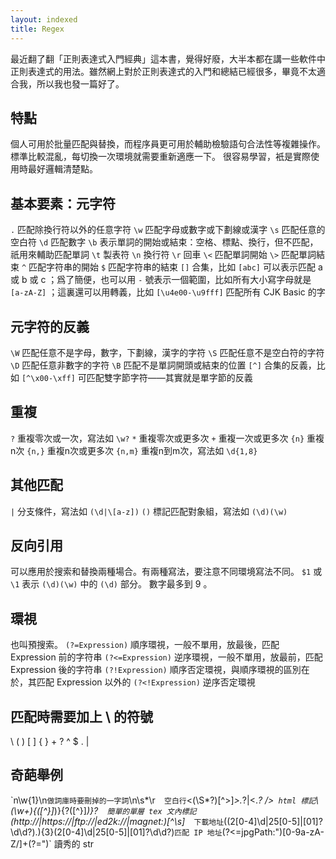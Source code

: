 ```yaml
---
layout: indexed
title: Regex
---
```

最近翻了翻「正則表達式入門經典」這本書，覺得好廢，大半本都在講一些軟件中正則表達式的用法。雖然網上對於正則表達式的入門和總結已經很多，畢竟不太適合我，所以我也發一篇好了。

## 特點
個人可用於批量匹配與替換，而程序員更可用於輔助檢驗語句合法性等複雜操作。
標準比較混亂，每切換一次環境就需要重新適應一下。
很容易學習，衹是實際使用時最好邏輯清楚點。

## 基本要素：元字符
`.`	匹配除換行符以外的任意字符
`\w`	匹配字母或數字或下劃線或漢字
`\s`	匹配任意的空白符
`\d`	匹配數字
`\b`	表示單詞的開始或結束：空格、標點、換行，但不匹配，祇用來輔助匹配單詞
`\t`	製表符
`\n`	換行符
`\r`	回車
`\<`	匹配單詞開始
`\>`	匹配單詞結束
`^`	匹配字符串的開始
`$`	匹配字符串的結束
`[]`	合集，比如 `[abc]` 可以表示匹配 a 或 b 或 c ；爲了簡便，也可以用 `-` 號表示一個範圍，比如所有大小寫字母就是 `[a-zA-Z]` ；這裏還可以用轉義，比如 `[\u4e00-\u9fff]` 匹配所有 CJK Basic 的字

## 元字符的反義
`\W`	匹配任意不是字母，數字，下劃線，漢字的字符
`\S`	匹配任意不是空白符的字符
`\D`	匹配任意非數字的字符
`\B`	匹配不是單詞開頭或結束的位置
`[^]`	合集的反義，比如 `[^\x00-\xff]` 可匹配雙字節字符——其實就是單字節的反義

## 重複
`?`	重複零次或一次，寫法如 `\w?`
`*`	重複零次或更多次
`+`	重複一次或更多次
`{n}`	重複n次
`{n,}`	重複n次或更多次
`{n,m}`	重複n到m次，寫法如 `\d{1,8}`

## 其他匹配
`|`	分支條件，寫法如 `(\d|\[a-z])`
`()`	標記匹配對象組，寫法如 `(\d)(\w)`


## 反向引用
可以應用於搜索和替換兩種場合。有兩種寫法，要注意不同環境寫法不同。
`$1` 或 `\1` 表示 `(\d)(\w)` 中的 `(\d)` 部分。
數字最多到 9 。

## 環視
也叫預搜索。
`(?=Expression)`	順序環視，一般不單用，放最後，匹配 Expression 前的字符串
`(?<=Expression)`	逆序環視，一般不單用，放最前，匹配 Expression 後的字符串
`(?!Expression)`	順序否定環視，與順序環視的區別在於，其匹配 Expression 以外的
`(?<!Expression)`	逆序否定環視

## 匹配時需要加上 \ 的符號
\ ( ) [ ] { } + ? ^ $ . | 

## 奇葩舉例
\`n\w{1}\n`	做詞庫時要刪掉的一字詞
`\n\s*\r`	空白行
`<(\S*?)[^>]*>.*?|<.*? />`	html 標記
`\\(\w+)\{([^}]*)\}\{?([^}]*)\}?`	簡單的單層 tex 文內標記
`(http://|https://|ftp://|ed2k://|magnet:)[^\s]*`	下載地址
`((2[0-4]\d|25[0-5]|[01]?\d\d?)\.){3}(2[0-4]\d|25[0-5]|[01]?\d\d?)`	匹配 IP 地址
`(?<=jpgPath:")[0-9a-zA-Z\/]+(?=")`	讀秀的 str